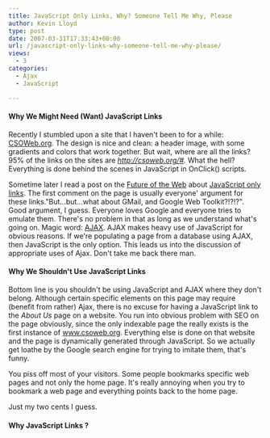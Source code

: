 ```yaml
---
title: JavaScript Only Links, Why? Someone Tell Me Why, Please
author: Kevin Lloyd
type: post
date: 2007-03-31T17:33:43+00:00
url: /javascript-only-links-why-someone-tell-me-why-please/
views:
  - 3
categories:
  - Ajax
  - JavaScript

---
```

#### Why We Might Need (Want) JavaScript Links

Recently I stumbled upon a site that I haven't been to for a while: [CSOWeb.org][1]. The design is nice and clean: a header image, with some gradients and colors that work together. But wait, where are all the links? 95% of the links on the sites are _http://csoweb.org/#._ What the hell? Everything is done behind the scenes in JavaScript in OnClick() scripts.

Sometime later I read a post on the [Future of the Web][2] about [JavaScript only links][2]. The first comment on the page is usually everyone' argument for these links."But...but...what about GMail, and Google Web Toolkit?!?!?". Good argument, I guess. Everyone loves Google and everyone tries to emulate them. There's no problem in that as long as we understand what's going on. Magic word: [AJAX][3]. AJAX makes heavy use of JavaScript for obvious reasons. If we're populating a page from a database using AJAX, then JavaScript is the only option. This leads us into the discussion of appropriate uses of Ajax. Don't take me back there man.

#### Why We Shouldn't Use JavaScript Links

Bottom line is you shouldn't be using JavaScript and AJAX where they don't belong. Although certain specific elements on this page may require (benefit from rather) Ajax, there is no excuse for having a JavaScript link to the _About Us_ page on a website. You run into obvious problem with SEO on the page obviously, since the only indexable page the really exists is the first instance of www.csoweb.org. Everything else is done on that website and the page is dynamically generated through JavaScript. So we actually get loathe by the Google search engine for trying to imitate them, that's funny.

You piss off most of your visitors. Some people bookmarks specific web pages and not only the home page. It's really annoying when you try to bookmark a web page and everything points back to the home page.

Just my two cents I guess.

#### Why JavaScript Links ?

 [1]: http://www.csoweb.org
 [2]: http://www.thefutureoftheweb.com/blog/2007/3/javascript-only-links
 [3]: https://webdevelopment2.com/category/ajax/